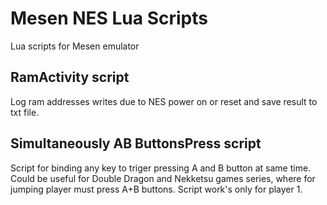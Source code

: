 # Mesen NES Lua Scripts
Lua scripts for Mesen emulator

## RamActivity script
Log ram addresses writes due to NES power on or reset and save result to txt file.

## Simultaneously AB ButtonsPress script
Script for binding any key to triger pressing A and B button at same time. Could be useful for Double Dragon and Nekketsu games series, where for jumping player must press A+B buttons. Script work's only for player 1.
